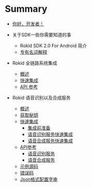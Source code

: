 # Summary

* [你好，开发者！](README.md)

* 关于SDK一些你需要知道的事
    * Rokid SDK 2.0 For Android 简介
    * [专有名词解释](introduce/proper_noun.md)
* Rokid 全链路系统集成
    * [概述](fullLink/introduce.md)
    * [快速集成](fullLink/init_quick.md)
    * [API 参考](fullLink/api_voicerecognize.md)
* Rokid 语音识别以及合成服务
     * [概述](speechTTS/introduce.md)
     * [获取秘钥](common/key_secret.md) 
     * [快速集成](speechTTS/init.md)
        * [集成前准备](speechTTS/init_prepare.md)
        * [语音识别服务快速集成](speechTTS/init_speech.md)
        * [语音合成服务快速集成](speechTTS/init_tts.md)
     * [API参考](speechTTS/api.md)
        * [语音识别服务](/speechTTS/api_speech.md)
        * [语音合成服务](/speechTTS/api_tts.md)
     * [示例源码](https://github.com/Rokid/RokidSpeechTTSDemo)
     * [错误码](common/err_code.md)
     * [Json格式配置字串](common/api_json.md)
